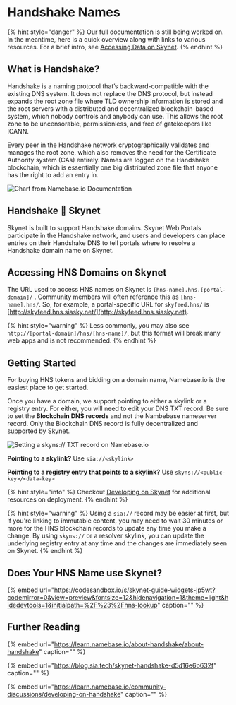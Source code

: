 # Handshake Names

{% hint style="danger" %}
Our full documentation is still being worked on. In the meantime, here is a quick overview along with links to various resources. For a brief intro, see [Accessing Data on Skynet](../getting-started/accessing-data-on-skynet.md#handshake-names).
{% endhint %}

## What is Handshake?

Handshake is a naming protocol that’s backward-compatible with the existing DNS system. It does not replace the DNS protocol, but instead expands the root zone file where TLD ownership information is stored and the root servers with a distributed and decentralized blockchain-based system, which nobody controls and anybody can use. This allows the root zone to be uncensorable, permissionless, and free of gatekeepers like ICANN.

Every peer in the Handshake network cryptographically validates and manages the root zone, which also removes the need for the Certificate Authority system \(CAs\) entirely. Names are logged on the Handshake blockchain, which is essentially one big distributed zone file that anyone has the right to add an entry in.

![Chart from Namebase.io Documentation](../.gitbook/assets/traditional-dns-vs-handshake-dns-table.png)

## Handshake 🤝 Skynet

Skynet is built to support Handshake domains. Skynet Web Portals participate in the Handshake network, and users and developers can place entries on their Handshake DNS to tell portals where to resolve a Handshake domain name on Skynet.

## Accessing HNS Domains on Skynet

The URL used to access HNS names on Skynet is `[hns-name].hns.[portal-domain]/` . Community members will often reference this as `[hns-name].hns/`. So, for example, a portal-specific URL for `skyfeed.hns/` is [http://skyfeed.hns.siasky.net/](http://skyfeed.hns.siasky.net).

{% hint style="warning" %}
Less commonly, you may also see `http://[portal-domain]/hns/[hns-name]/`, but this format will break many web apps and is not recommended.
{% endhint %}

## Getting Started

For buying HNS tokens and bidding on a domain name, Namebase.io is the easiest place to get started.

Once you have a domain, we support pointing to either a skylink or a registry entry. For either, you will need to edit your DNS TXT record. Be sure to set the **Blockchain DNS records** and not the Nambebase nameserver record. Only the Blockchain DNS record is fully decentralized and supported by Skynet.

![Setting a skyns:// TXT record on Namebase.io](../.gitbook/assets/hnsdnsrecord.png)

**Pointing to a skylink?** Use `sia://<skylink>`

**Pointing to a registry entry that points to a skylink?** Use `skyns://<public-key>/<data-key>`

{% hint style="info" %}
Checkout [Developing on Skynet](../the-technology/developing-on-skynet.md#deployment-tooling) for additional resources on deployment.
{% endhint %}

{% hint style="warning" %}
Using a `sia://` record may be easier at first, but if you're linking to immutable content, you may need to wait 30 minutes or more for the HNS blockchain records to update any time you make a change. By using `skyns://`  or a resolver skylink, you can update the underlying registry entry at any time and the changes are immediately seen on Skynet.
{% endhint %}

## Does Your HNS Name use Skynet?

{% embed url="https://codesandbox.io/s/skynet-guide-widgets-jp5wt?codemirror=0&view=preview&fontsize=12&hidenavigation=1&theme=light&hidedevtools=1&initialpath=%2F%23%2Fhns-lookup" caption="" %}

## Further Reading

{% embed url="https://learn.namebase.io/about-handshake/about-handshake" caption="" %}

{% embed url="https://blog.sia.tech/skynet-handshake-d5d16e6b632f" caption="" %}

{% embed url="https://learn.namebase.io/community-discussions/developing-on-handshake" caption="" %}

